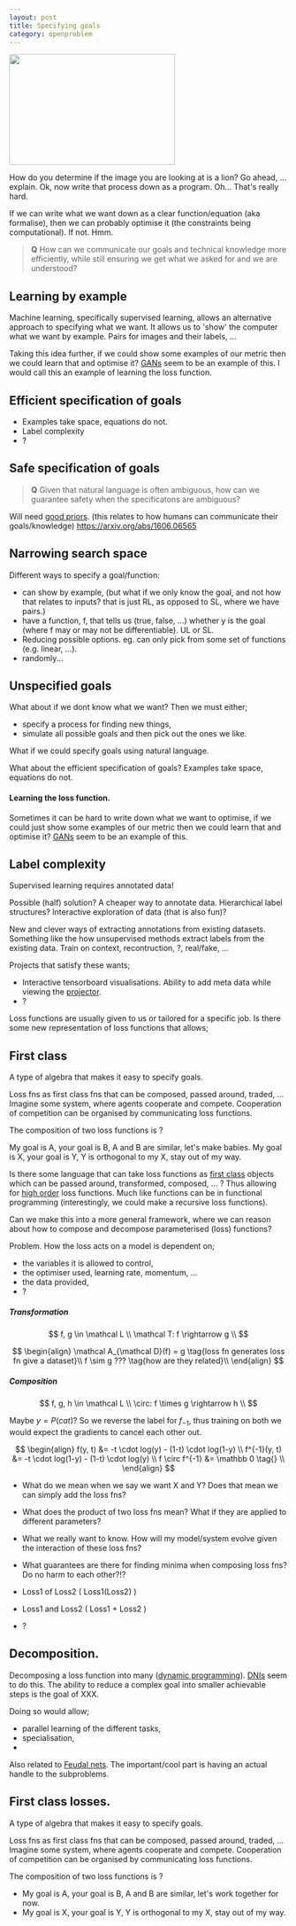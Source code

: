 ```yaml
---
layout: post
title: Specifying goals
category: openproblem
---
```


<img src=https://images.sciencedaily.com/2016/09/160922124408_1_900x600.jpg height=200 width=300 align="middle"></img>

How do you determine if the image you are looking at is a lion? Go ahead, ... explain. Ok, now write that process down as a program. Oh... That's really hard.

If we can write what we want down as a clear function/equation (aka formalise), then we can probably optimise it <side>(the constraints being computational)</side>. If not. Hmm.

> __Q__ How can we communicate our goals and technical knowledge more efficiently, while still ensuring we get what we asked for and we are understood?

## Learning by example

Machine learning, specifically supervised learning, allows an alternative approach to specifying what we want. It allows us to 'show' the computer what we want by example. Pairs for images and their labels, ...

Taking this idea further, if we could show some examples of our metric then we could learn that and optimise it? [GANs](https://arxiv.org/abs/1406.2661) seem to be an example of this. I would call this an example of learning the loss function.

## Efficient specification of goals

* Examples take space, equations do not.
* Label complexity
* ?

## Safe specification of goals

> __Q__ Given that natural language is often ambiguous, how can we guarantee safety when the specificatons are ambiguous?

Will need [good priors](?). (this relates to how humans can communicate their goals/knowledge)
https://arxiv.org/abs/1606.06565

## Narrowing search space

Different ways to specify a goal/function:

<!-- What do we mean by specify?
- Choose,
- narrow down,
-

so it is a way to reduce search space.
what about falsification?
-->

* can show by example, (but what if we only know the goal, and not how that relates to inputs? that is just RL, as opposed to SL, where we have pairs.)
* have a function, f, that tells us (true, false, ...) whether y is the goal (where f may or may not be differentiable). UL or SL.
* Reducing possible options. eg. can only pick from some set of functions (e.g. linear, ...).
* randomly...

## Unspecified goals

What about if we dont know what we want? Then we must either;

* specify a process for finding new things,
* simulate all possible goals and then pick out the ones we like.


What if we could specify goals using natural language.

What about the efficient specification of goals? Examples take space, equations do not.

#### Learning the loss function.

Sometimes it can be hard to write down what we want to optimise, if we could just show some examples of our metric then we could learn that and optimise it? [GANs](https://arxiv.org/abs/1406.2661) seem to be an example of this.


## Label complexity

Supervised learning requires annotated data!

Possible (half) solution?
A cheaper way to annotate data. Hierarchical label structures? Interactive exploration of data (that is also fun)?

New and clever ways of extracting annotations from existing datasets. Something like the how unsupervised methods extract labels from the existing data. Train on context, recontruction, ?, real/fake, ...

Projects that satisfy these wants;
* Interactive tensorboard visualisations. Ability to add meta data while viewing the [projector](http://projector.tensorflow.org/).
* ?


Loss functions are usually given to us or tailored for a specific job. Is there some new representation of loss functions that allows;

## First class

A type of algebra that makes it easy to specify goals.

Loss fns as first class fns that can be composed, passed around, traded, ...
Imagine some system, where agents cooperate and compete. Cooperation of competition can be organised by communicating loss functions.

The composition of two loss functions is ?

My goal is A, your goal is B, A and B are similar, let's make babies.
My goal is X, your goal is Y, Y is orthogonal to my X, stay out of my way.

Is there some language that can take loss functions as [first class](https://en.wikipedia.org/wiki/First-class_function) objects which can be passed around, transformed, composed, … ? Thus allowing for [high order](https://en.wikipedia.org/wiki/Higher-order_function) loss functions. Much like functions can be in functional programming (interestingly, we could make a recursive loss functions).

Can we make this into a more general framework, where we can reason about how to compose and decompose parameterised (loss) functions?

<!-- We can do this with tf in some senses? Connecting nets together. We just dont have ideas about what the result will be-->

Problem. How the loss acts on a model is dependent on;

* the variables it is allowed to control,
* the optimiser used, learning rate, momentum, ...
* the data provided,
* ?

##### Transformation

$$
f, g \in \mathcal L \\
\mathcal T: f \rightarrow g \\
$$


$$
\begin{align}
\mathcal A_{\mathcal D}(f) = g \tag{loss fn generates loss fn give a dataset}\\
f \sim g ??? \tag{how are they related}\\
\end{align}
$$


##### Composition

$$
f, g, h \in \mathcal L \\
\circ: f \times g \rightarrow h \\
$$

Maybe $y = P(cat)$? So we reverse the label for $f_{-1}$, thus training on both we would expect the gradients to cancel each other out.


$$
\begin{align}
f(y, t) &= -t \cdot log(y) - (1-t) \cdot log(1-y)  \\
f^{-1}(y, t) &= -t \cdot log(1-y) - (1-t) \cdot log(y)  \\
f \circ f^{-1} &= \mathbb 0  \tag{} \\
\end{align}
$$

* What do we mean when we say we want X and Y? Does that mean we can simply add the loss fns?
* What does the product of two loss fns mean? What if they are applied to different parameters?
* What we really want to know. How will my model/system evolve given the interaction of these loss fns?
* What guarantees are there for finding minima when composing loss fns? Do no harm to each other?!?


* Loss1 of Loss2 ( Loss1(Loss2) )
* Loss1 and Loss2 ( Loss1 + Loss2 )
* ?



## Decomposition.

Decomposing a loss function into many ([dynamic programming](https://en.wikipedia.org/wiki/Dynamic_programming)). [DNIs](https://arxiv.org/abs/1608.05343) seem to do this.
The ability to reduce a complex goal into smaller achievable steps is the goal of XXX.

Doing so would allow;
* parallel learning of the different tasks,
* specialisation,
*

Also related to [Feudal nets](https://arxiv.org/pdf/1703.01161.pdf).
The important/cool part is having an actual handle to the subproblems.


## First class losses.

A type of algebra that makes it easy to specify goals.

Loss fns as first class fns that can be composed, passed around, traded, ...
Imagine some system, where agents cooperate and compete. Cooperation of competition can be organised by communicating loss functions.

The composition of two loss functions is ?

* My goal is A, your goal is B, A and B are similar, let's work together for now.
* My goal is X, your goal is Y, Y is orthogonal to my X, stay out of my way.
